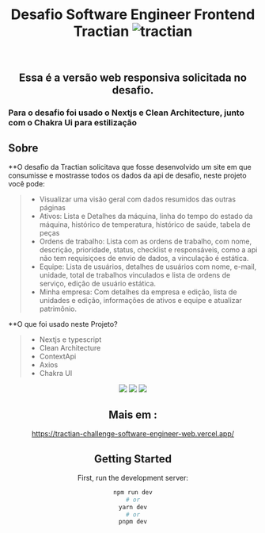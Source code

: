 <h1 align="center">
    Desafio Software Engineer Frontend Tractian
    <img src="https://tractian.com/images/thumb-tractian.png" alt="tractian" />
    <br>
    <br>
</h1>

<h2 align="center">
  Essa é a versão web responsiva solicitada no desafio.
</h2>
<h3>
  Para o desafio foi usado o Nextjs e Clean Architecture, junto com o Chakra Ui para estilização
</h3>


## Sobre

**O desafio da Tractian solicitava que fosse desenvolvido um site em que consumisse e mostrasse todos os dados da api de desafio, neste projeto você pode:
> - Visualizar uma visão geral com dados resumidos das outras páginas
> - Ativos: Lista e Detalhes da máquina, linha do tempo do estado da máquina, histórico de temperatura, histórico de saúde, tabela de peças
> - Ordens de trabalho: Lista com as ordens de trabalho, com nome, descrição, prioridade, status, checklist e responsáveis, como a api não tem requisiçoes de envio de dados, a vinculação é estática.
> - Equipe: Lista de usuários, detalhes de usuários com nome, e-mail, unidade, total de trabalhos vinculados e lista de ordens de serviço, edição de usuário estática.
> - Minha empresa: Com detalhes da empresa e edição, lista de unidades e edição, informações de ativos e equipe e atualizar patrimônio. 

**O que foi usado neste Projeto?
> - Nextjs e typescript
> - Clean Architecture
> - ContextApi
> - Axios
> - Chakra UI

<div align="center">
 <img src="https://user-images.githubusercontent.com/48698464/219262461-6578cff5-4db0-4cbf-95e7-3805ea130d15.png"/>
 <img src="https://user-images.githubusercontent.com/48698464/219263173-8425e13a-5808-4cde-b6d0-e3056cc690b8.png"/>
 <img src="https://user-images.githubusercontent.com/48698464/219263321-38eb30dc-be01-4c61-a0b6-2cca46e82a35.png"/>
 


## Mais em : 
<a href="https://tractian-challenge-software-engineer-web.vercel.app/">https://tractian-challenge-software-engineer-web.vercel.app/</a>


## Getting Started

First, run the development server:

```bash
npm run dev
# or
yarn dev
# or
pnpm dev
```



